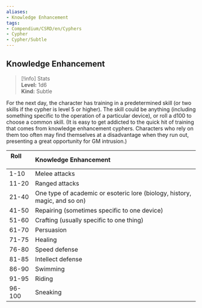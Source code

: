 ```yaml
---
aliases:
- Knowledge Enhancement
tags:
- Compendium/CSRD/en/Cyphers
- Cypher
- Cypher/Subtle
---
```


  
## Knowledge Enhancement  
>[!info] Stats  
> **Level:** 1d6  
> **Kind:** Subtle
  
For the next day, the character has training in a predetermined skill (or two skills if the cypher is level 5 or higher). The skill could be anything (including something specific to the operation of a particular device), or roll a d100 to choose a common skill. (It is easy to get addicted to the quick hit of training that comes from knowledge enhancement cyphers. Characters who rely on them too often may find themselves at a disadvantage when they run out, presenting a great opportunity for GM intrusion.)  

|  Roll &nbsp; &nbsp; &nbsp; | Knowledge Enhancement  |  
| ------------- | :----------- |  
| 1-10 | Melee attacks |  
| 11-20 | Ranged attacks |  
| 21-40 | One type of academic or esoteric lore (biology, history, magic, and so on) |  
| 41-50 | Repairing (sometimes specific to one device) |  
| 51-60 | Crafting (usually specific to one thing) |  
| 61-70 | Persuasion |  
| 71-75 | Healing |  
| 76-80 | Speed defense |  
| 81-85 | Intellect defense |  
| 86-90 | Swimming |  
| 91-95 | Riding |  
| 96-100 | Sneaking |